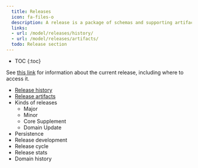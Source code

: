 ```yaml
---
  title: Releases
  icon: fa-files-o
  description: A release is a package of schemas and supporting artifacts.
  links:
  - url: /model/releases/history/
  - url: /model/releases/artifacts/
  todo: Release section
---
```


- TOC
{:toc}

See [this link](../../niem-releases/) for information about the current release, including where to access it.

- [Release history](history)
- [Release artifacts](artifacts/)
- Kinds of releases
  - Major
  - Minor
  - Core Supplement
  - Domain Update
- Persistence
- Release development
- Release cycle
- Release stats
- Domain history
